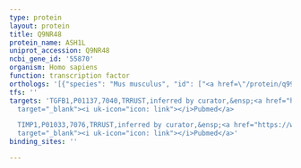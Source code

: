 ```yaml
---
type: protein
layout: protein
title: Q9NR48
protein_name: ASH1L
uniprot_accession: Q9NR48
ncbi_gene_id: '55870'
organism: Homo sapiens
function: transcription factor
orthologs: '[{"species": "Mus musculus", "id": ["<a href=\"/protein/q99my8\">Q99MY8</a>"]}, {"species": "Rattus norvegicus", "id": ["D3ZKH4"]}]'
tfs: ''
targets: 'TGFB1,P01137,7040,TRRUST,inferred by curator,&ensp;<a href="https://www.ncbi.nlm.nih.gov/pubmed/?term=22488473%5Buid%5D+OR+29087512%5Buid%5D"
  target="_blank"><i uk-icon="icon: link"></i>Pubmed</a>

  TIMP1,P01033,7076,TRRUST,inferred by curator,&ensp;<a href="https://www.ncbi.nlm.nih.gov/pubmed/?term=22488473%5Buid%5D+OR+29087512%5Buid%5D"
  target="_blank"><i uk-icon="icon: link"></i>Pubmed</a>'
binding_sites: ''

---
```

